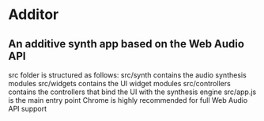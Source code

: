 Additor
=======
An additive synth app based on the Web Audio API
------------------------------------------------

src folder is structured as follows:
src/synth contains the audio synthesis modules
src/widgets contains the UI widget modules
src/controllers contains the controllers that bind the UI with the synthesis engine
src/app.js is the main entry point
Chrome is highly recommended for full Web Audio API support

